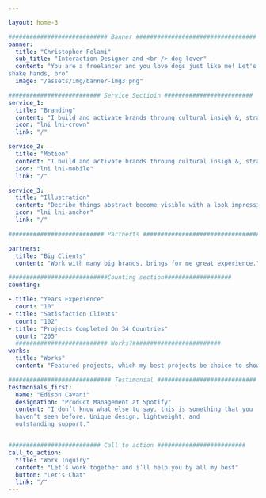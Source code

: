 ```yaml
---

layout: home-3

############################ Banner ##################################
banner:
  title: "Christopher Felami"
  sub_title: "Interaction Designer and <br /> dog lover"
  content: "You are a freelancer and you love dogs just like me! Let's
shake hands, bro"
  image: "/assets/img/banner-img3.png"

########################## Service Sectioin #########################
service_1:
  title: "Branding"
  content: "I build and activate brands throung cultural insigh &, strategic vision."
  icon: "lni lni-crown"
  link: "/"

service_2:
  title: "Motion"
  content: "I build and activate brands throung cultural insigh &, strategic vision."
  icon: "lni lni-mobile"
  link: "/"

service_3:
  title: "Illustration"
  content: "Decribe things abstract become visible with a look impressive"
  icon: "lni lni-anchor"
  link: "/"

########################### Partnerts ##################################

partners:
  title: "Big Clients"
  content: "Work with many big brands, brings for me great experience."

############################Counting section###################
counting:

- title: "Years Experience"
  count: "10"
- title: "Satisfaction Clients"
  count: "102"
- title: "Projects Completed On 34 Countries"
  count: "205"
  ########################## Works?#########################
works:
  title: "Works"
  content: "Featured projects, which my best projects be choice to show"

############################# Testimonial ############################
testmonials_first:
  name: "Edison Cavani"
  designation: "Product Management at Spotify"
  content: "I don’t know what else to say, this is something that you
  haven’t seen before. Unique design, lightweight, and
  outstanding support."


########################## Call to action #########################
call_to_action:
  title: "Work Inquiry"
  content: "Let’s work together and i’ll help you by all my best"
  button: "Let's Chat"
  link: "/"
---
```


